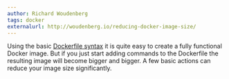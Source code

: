 ```yaml
---
author: Richard Woudenberg
tags: docker
externalurl: http://woudenberg.io/reducing-docker-image-size/
---
```

Using the basic [Dockerfile syntax](https://docs.docker.com/reference/builder/) it is quite easy to create a fully functional Docker image. But if you just start adding commands to the Dockerfile the resulting image will become bigger and bigger.
A few basic actions can reduce your image size significantly.
